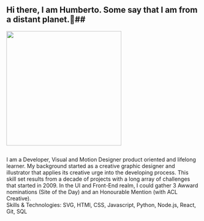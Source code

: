 ## Hi there, I am Humberto. Some say that I am from a distant planet.👋##


<p class="image style=" width:35%;
   right:0;
   background:black;position:absolute;"><img src="https://illustratetheweb.com/images/saucer.svg" width="300px" /></p>
<p align="left" style=" with:60%;
    float:right;
    position:relative">
I am a Developer, Visual and Motion Designer product oriented and lifelong learner. My background started as a creative graphic designer and illustrator that applies its creative urge into the developing process.
This skill set results from a decade of projects with a long array of challenges that started in 2009.  In the UI and Front-End realm, I could gather 3 Awward nominations (Site of the Day) and an Honourable Mention (with ACL Creative).
   <br/>
Skills & Technologies: SVG, HTMl, CSS, Javascript, Python, Node.js, React, Git, SQL
</p>


